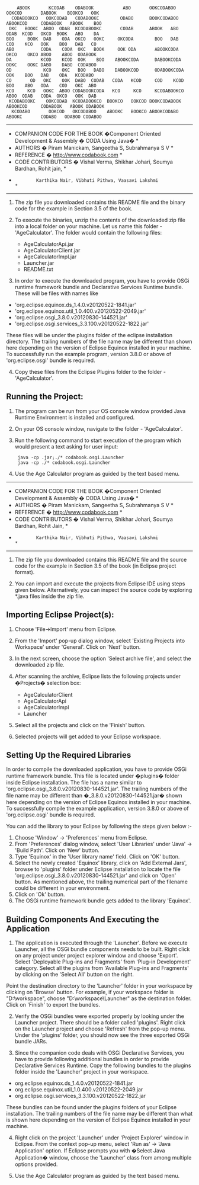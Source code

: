   ```                                                                                                           
      ABOOK       KCODAB    ODABOOK           ABO       OOKCODABOO      OOKCOD       DABOOK    BOOKCO   OOK    
    CODABOOKCO   OOKCODAB   CODABOOKC        ODABO      BOOKCODABOO    ABOOKCOD     CODABOOK   ABOOK    BOO    
   OKC   BOOKC  ABOO  ODAB  KCODABOOKC       CODAB      ABOOK   ABO   ODAB  KCOD   OKCO  BOOK   ABO    DA      
  BOO     BOOK  DAB    ODA  OKCO   OOKC     OKCODA        BOO   DAB   COD    KCO   OOK    BOO   DAB   CO       
  ABO          CODA    CODA  OKC   BOOK     OOK ODA       ABOOKCODA  OKCO    OKCO ABOO    ABOO  ODABOOK        
  DA           KCOD    KCOD  OOK    BOO    ABOOKCODA      DABOOKCODA OOKC    OOKC DABO    DABO  CODABOO        
  OD            KCO    OKC   BOO   DABO    DABOOKCOD      ODABOOKCODA OOK    BOO   DAB    ODA   KCODABO        
  CO       OD   OKC    OOK  DABO  CODAB   CODA   KCOD     COD    KCOD BOO    ABO   ODA    COD   OKC  ABO       
  KCO     KCO   OOKC  ABOO CODABOOKCODA   KCO     KCO     KCODABOOKCO ABOO  ODAB   CODA  OKCO   OOK  DAB       
   KCODABOOKC    OOKCODAB  KCODABOOKCO  BOOKCO   OOKCOD BOOKCODABOOK   ABOOKCOD     CODABOOK   ABOOK ODABOOK   
    KCODABO       OOKCOD   OKCODABOO    ABOOKC   BOOKCO ABOOKCODABO     ABOOKC       CODABO   ODABOO CODABOO   
```



*********************************************************************************************
* COMPANION CODE FOR THE BOOK �Component Oriented Development & Assembly � CODA Using Java� *
* AUTHORS � Piram Manickam, Sangeetha S, Subrahmanya S V                                    *
* REFERENCE � http://www.codabook.com                                                       *
* CODE CONTRIBUTORS � Vishal Verma, Shikhar Johari, Soumya Bardhan, Rohit jain,             *
*		      Karthika Nair, Vibhuti Pithwa, Vaasavi Lakshmi                        *
********************************************************************************************* 


1. The zip file you downloaded contains this README file and the binary code for the example in Section 3.5 of the book.

2. To execute the binaries, unzip the contents of the downloaded zip file into a local folder on your machine. Let us name this folder - 'AgeCalculator'. The folder would contain the following files:

	- AgeCalculatorApi.jar
	- AgeCalculatorClient.jar
	- AgeCalculatorImpl.jar
	- Launcher.jar
	- README.txt

3. In order to execute the downloaded program, you have to provide OSGi runtime framework bundle and Declarative Services Runtime bundle. These will be files with names like 

  - 'org.eclipse.equinox.ds_1.4.0.v20120522-1841.jar'
  - 'org.eclipse.equinox.util_1.0.400.v20120522-2049.jar'
  - 'org.eclipse.osgi_3.8.0.v20120830-144521.jar'
  - 'org.eclipse.osgi.services_3.3.100.v20120522-1822.jar' 

These files will be under the plugins folder of the eclipse installation directory. The trailing numbers of the file name may be different than shown here depending on the version of Eclipse Equinox installed in your machine. To successfully run the example program, version 3.8.0 or above of 'org.eclipse.osgi' bundle is required.

4. Copy these files from the Eclipse Plugins folder to the folder - 'AgeCalculator'.


Running the Project:
--------------------

1. The program can be run from your OS console window provided Java Runtime Environment is installed and configured. 

2. On your OS console window, navigate to the folder - 'AgeCalculator'.

3. Run the following command to start execution of the program which would present a text asking for user input:

        java -cp .jar;./* codabook.osgi.Launcher
        java -cp ./* codabook.osgi.Launcher

4. Use the Age Calculator program as guided by the text based menu. 

*********************************************************************************************
* COMPANION CODE FOR THE BOOK �Component Oriented Development & Assembly � CODA Using Java� *
* AUTHORS � Piram Manickam, Sangeetha S, Subrahmanya S V                                    *
* REFERENCE � http://www.codabook.com                                                       *
* CODE CONTRIBUTORS � Vishal Verma, Shikhar Johari, Soumya Bardhan, Rohit Jain,             *
*		      Karthika Nair, Vibhuti Pithwa, Vaasavi Lakshmi                        *
********************************************************************************************* 


1. The zip file you downloaded contains this README file and the source code for the example in Section 3.5 of the book (in Eclipse project format).

2. You can import and execute the projects from Eclipse IDE using steps given below. Alternatively, you can inspect the source code by exploring *.java files inside the zip file. 


Importing Eclipse Project(s):
-----------------------------

1. Choose 'File->Import' menu from Eclipse. 

2. From the 'Import' pop-up dialog window, select 'Existing Projects into Workspace' under 'General'.  Click on 'Next' button.

3. In the next screen, choose the option 'Select archive file', and select the downloaded zip file. 

4. After scanning the archive, Eclipse lists the following projects under �Projects� selection box:
      - AgeCalculatorClient
      - AgeCalculatorApi
      - AgeCalculatorImpl
      - Launcher

5. Select all the projects and click on the 'Finish' button.

6. Selected projects will get added to your Eclipse workspace.


Setting Up the Required Libraries
---------------------------------

In order to compile the downloaded application, you have to provide OSGi runtime framework bundle. This file is located under �plugins� folder inside Eclipse installation. The file has a name similar to 'org.eclipse.osgi_3.8.0.v20120830-144521.jar'. The trailing numbers of the file name may be different than �_3.8.0.v20120830-144521.jar� shown here depending on the version of Eclipse Equinox installed in your machine. To successfully compile the example application, version 3.8.0 or above of 'org.eclipse.osgi' bundle is required.   

You can add the library to your Eclipse by following the steps given below :-

1. Choose 'Window' -> 'Preferences' menu from Eclipse.
2. From 'Preferences' dialog window, select 'User Libraries' under 'Java' -> 'Build Path'. Click on 'New' button.
3. Type 'Equinox' in the 'User library name' field. Click on 'OK' button.
4. Select the newly created 'Equinox' library, click on 'Add External Jars', browse to 'plugins' folder under Eclipse installation to locate the file 'org.eclipse.osgi_3.8.0.v20120830-144521.jar' and click on 'Open' button. As mentioned above, the trailing numerical part of the filename could be different in your environment.
5. Click on 'Ok' button.
6. The OSGi runtime framework bundle gets added to the library 'Equinox'.


Building Components And Executing the Application
-------------------------------------------------

1. The application is executed through the 'Launcher'. Before we execute Launcher, all the OSGi bundle components needs to be built. Right click on any project under project explorer window and choose 'Export'. Select 'Deployable Plug-ins and Fragments' from 'Plug-in Development' category. Select all the plugins from 'Available Plug-ins and Fragments' by clicking on the 'Select All' button on the right.

Point the destination directory to the 'Launcher' folder in your workspace by clicking on 'Browse' button. For example, if your workspace folder is "D:\workspace", choose "D:\workspace\Launcher" as the destination folder. Click on 'Finish' to export the bundles.

2. Verify the OSGi bundles were exported properly by looking under the Launcher project. There should be a folder called 'plugins'. Right click on the Launcher project and choose 'Refresh' from the pop-up menu. Under the 'plugins' folder, you should now see the three exported OSGi bundle JARs.

3. Since the companion code deals with OSGi Declarative Services, you have to provide following additional bundles in order to provide Declarative Services Runtime. Copy the following bundles to the plugins folder inside the 'Launcher' project in your workspace.

  - org.eclipse.equinox.ds_1.4.0.v20120522-1841.jar      
  - org.eclipse.equinox.util_1.0.400.v20120522-2049.jar
  - org.eclipse.osgi.services_3.3.100.v20120522-1822.jar

These bundles can be found under the plugins folders of your Eclipse installation. The trailing numbers of the file name may be different than what is shown here depending on the version of Eclipse Equinox installed in your machine.

4. Right click on the project 'Launcher' under 'Project Explorer' window in Eclipse. From the context pop-up menu, select 'Run as' -> 'Java Application' option. If Eclipse prompts you with �Select Java Application� window, choose the 'Launcher' class from among multiple options provided.

5. Use the Age Calculator program as guided by the text based menu.
